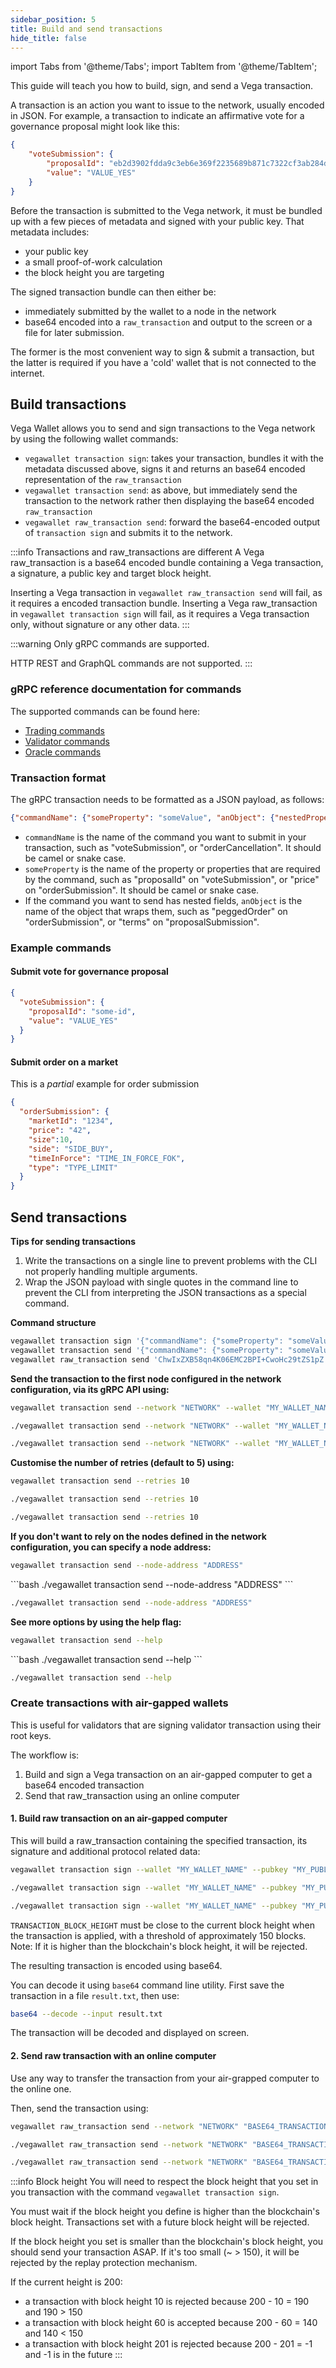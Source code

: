 ```yaml
---
sidebar_position: 5
title: Build and send transactions
hide_title: false
---
```


import Tabs from '@theme/Tabs';
import TabItem from '@theme/TabItem';

This guide will teach you how to build, sign, and send a Vega transaction.

A transaction is an action you want to issue to the network, usually encoded in JSON. For example, a transaction to indicate an affirmative vote for a governance proposal might look like this:

```json
{
    "voteSubmission": {
        "proposalId": "eb2d3902fdda9c3eb6e369f2235689b871c7322cf3ab284dde3e9dfc13863a17",
        "value": "VALUE_YES"
    }
}
```

Before the transaction is submitted to the Vega network, it must be bundled up with a few pieces of metadata and signed with your public key. That metadata includes:

- your public key
- a small proof-of-work calculation
- the block height you are targeting

The signed transaction bundle can then either be:
- immediately submitted by the wallet to a node in the network
- base64 encoded into a `raw_transaction` and output to the screen or a file for later submission.

The former is the most convenient way to sign & submit a transaction, but the latter is required if you have a 'cold' wallet that is not connected to the internet.

## Build transactions


Vega Wallet allows you to send and sign transactions to the Vega network by using the following wallet commands:
* `vegawallet transaction sign`: takes your transaction, bundles it with the metadata discussed above, signs it and returns an base64 encoded representation of the `raw_transaction`
* `vegawallet transaction send`:  as above, but immediately send the transaction to the network rather then displaying the base64 encoded `raw_transaction`
* `vegawallet raw_transaction send`: forward the base64-encoded output of `transaction sign` and submits it to the network.

:::info Transactions and raw_transactions are different
A Vega raw_transaction is a base64 encoded bundle containing a Vega transaction, a signature, a public key and target block height.

Inserting a Vega transaction in `vegawallet raw_transaction send` will fail, as it requires a encoded transaction bundle.
Inserting a Vega raw_transaction in `vegawallet transaction sign` will fail, as it requires a Vega transaction only, without signature or any other data.
:::

:::warning
Only gRPC commands are supported.

HTTP REST and GraphQL commands are not supported.
:::

### gRPC reference documentation for commands

The supported commands can be found here:

* [Trading commands](/mainnet/api/grpc/vega/commands/v1/commands.proto)
* [Validator commands](/mainnet/api/grpc/vega/commands/v1/validator_commands.proto)
* [Oracle commands](/mainnet/api/grpc/vega/commands/v1/data.proto)

### Transaction format

The gRPC transaction needs to be formatted as a JSON payload, as follows:

```json
{"commandName": {"someProperty": "someValue", "anObject": {"nestedProperty":42}}}
```

* `commandName` is the name of the command you want to submit in your transaction, such as "voteSubmission", or "orderCancellation". It should be camel or snake case.
* `someProperty` is the name of the property or properties that are required by the command, such as "proposalId" on "voteSubmission", or "price" on "orderSubmission". It should be camel or snake case.
* If the command you want to send has nested fields, `anObject` is the name of the object that wraps them, such as "peggedOrder" on "orderSubmission", or "terms" on "proposalSubmission".

### Example commands

#### Submit vote for governance proposal

```json
{
  "voteSubmission": {
    "proposalId": "some-id",
    "value": "VALUE_YES"
  }
}
```

#### Submit order on a market

This is a _partial_ example for order submission

```json
{
  "orderSubmission": {
    "marketId": "1234", 
    "price": "42", 
    "size":10, 
    "side": "SIDE_BUY", 
    "timeInForce": "TIME_IN_FORCE_FOK",
    "type": "TYPE_LIMIT"
  }
}
```

## Send transactions

**Tips for sending transactions**

1. Write the transactions on a single line to prevent problems with the CLI not properly handling multiple arguments.
3. Wrap the JSON payload with single quotes in the command line to prevent the CLI from interpreting the JSON transactions as a special command.


**Command structure**
```bash
vegawallet transaction sign '{"commandName": {"someProperty": "someValue", "anObject": {"nestedProperty":42}}}'
vegawallet transaction send '{"commandName": {"someProperty": "someValue", "anObject": {"nestedProperty":42}}}'
vegawallet raw_transaction send 'ChwIxZXB58qn4K06EMC2BPI+CwoHc29tZS1pZ....'
```


**Send the transaction to the first node configured in the network configuration, via its gRPC API using:**
<Tabs groupId="operating-systems">
<TabItem value="windows" label="Windows">

```bash
vegawallet transaction send --network "NETWORK" --wallet "MY_WALLET_NAME" --pubkey "MY_PUBLIC_KEY"
```
</TabItem>
<TabItem value="mac" label="MacOS">

```bash
./vegawallet transaction send --network "NETWORK" --wallet "MY_WALLET_NAME" --pubkey "MY_PUBLIC_KEY"
```
</TabItem>
<TabItem value="linux" label="Linux">

```bash
./vegawallet transaction send --network "NETWORK" --wallet "MY_WALLET_NAME" --pubkey "MY_PUBLIC_KEY"
```
</TabItem>
</Tabs>


**Customise the number of retries (default to 5) using:**
<Tabs groupId="operating-systems">
<TabItem value="windows" label="Windows">

```bash
vegawallet transaction send --retries 10
```
</TabItem>
<TabItem value="mac" label="MacOS">

```bash
./vegawallet transaction send --retries 10
```
</TabItem>
<TabItem value="linux" label="Linux">

```bash
./vegawallet transaction send --retries 10

```
</TabItem>
</Tabs>


**If you don't want to rely on the nodes defined in the network configuration, you can specify a node address:**
<Tabs groupId="operating-systems">
<TabItem value="windows" label="Windows">

```bash
vegawallet transaction send --node-address "ADDRESS"
```
</TabItem>
<TabItem value="mac" label="MacOS">
```bash
./vegawallet transaction send --node-address "ADDRESS"
```
</TabItem>

<TabItem value="linux" label="Linux">

```bash
./vegawallet transaction send --node-address "ADDRESS"
```
</TabItem>
</Tabs>


**See more options by using the help flag:**
<Tabs groupId="operating-systems">
<TabItem value="windows" label="Windows">

```bash
vegawallet transaction send --help
```
</TabItem>
<TabItem value="mac" label="MacOS">
```bash
./vegawallet transaction send --help
```
</TabItem>

<TabItem value="linux" label="Linux">

```bash
./vegawallet transaction send --help
```
</TabItem>
</Tabs>


### Create transactions with air-gapped wallets

This is useful for validators that are signing validator transaction using their root keys.

The workflow is:
1. Build and sign a Vega transaction on an air-gapped computer to get a base64 encoded transaction
2. Send that raw_transaction using an online computer


#### 1. Build raw transaction on an air-gapped computer

This will build a raw_transaction containing the specified transaction, its signature and additional protocol related data:

<Tabs groupId="operating-systems">
<TabItem value="windows" label="Windows">

```bash
vegawallet transaction sign --wallet "MY_WALLET_NAME" --pubkey "MY_PUBLIC_KEY" --tx-height "TRANSACTION_BLOCK_HEIGHT" "TRANSACTION"
```
</TabItem>
<TabItem value="mac" label="MacOS">

```bash
./vegawallet transaction sign --wallet "MY_WALLET_NAME" --pubkey "MY_PUBLIC_KEY" --tx-height "TRANSACTION_BLOCK_HEIGHT" "TRANSACTION"
```
</TabItem>
<TabItem value="linux" label="Linux">

```bash
./vegawallet transaction sign --wallet "MY_WALLET_NAME" --pubkey "MY_PUBLIC_KEY" --tx-height "TRANSACTION_BLOCK_HEIGHT" "TRANSACTION"
```
  
</TabItem>
</Tabs>

`TRANSACTION_BLOCK_HEIGHT` must be close to the current block height when the transaction is applied, with a threshold of approximately 150 blocks. Note: If it is higher than the blockchain's block height, it will be rejected.

The resulting transaction is encoded using base64.

You can decode it using `base64` command line utility. First save the transaction in a file `result.txt`, then use:

```bash
base64 --decode --input result.txt
```

The transaction will be decoded and displayed on screen.

#### 2. Send raw transaction with an online computer

Use any way to transfer the transaction from your air-grapped computer to the online one.

Then, send the transaction using:

<Tabs groupId="operating-systems">
<TabItem value="windows" label="Windows">

```bash
vegawallet raw_transaction send --network "NETWORK" "BASE64_TRANSACTION"
```
</TabItem>
<TabItem value="mac" label="MacOS">

```bash
./vegawallet raw_transaction send --network "NETWORK" "BASE64_TRANSACTION"
```
</TabItem>
<TabItem value="linux" label="Linux">

```bash
./vegawallet raw_transaction send --network "NETWORK" "BASE64_TRANSACTION"
```
  
</TabItem>
</Tabs>

:::info Block height 
You will need to respect the block height that you set in you transaction with the command `vegawallet transaction sign`.

You must wait if the block height you define is higher than the blockchain's block height. Transactions set with a future block height will be rejected.

If the block height you set is smaller than the blockchain's block height, you should send your transaction ASAP. If it's too small (~ > 150), it will be rejected by the replay protection mechanism.

If the current height is 200:

* a transaction with block height 10 is rejected because 200 - 10 = 190 and 190 > 150
* a transaction with block height 60 is accepted because 200 - 60 = 140 and 140 < 150
* a transaction with block height 201 is rejected because 200 - 201 = -1 and -1 is in the future
:::
